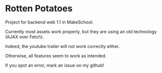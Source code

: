 # Rotten Potatoes
Project for backend web 1.1 in MakeSchool.

Currently most assets work properly, but they are using an old technology (AJAX over Fetch).

Indeed, the youtube trailer will not work correctly either.

Otherwise, all features seem to work as intended.

If you spot an error, mark an issue on my github!
